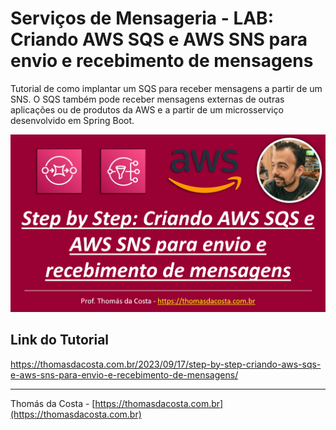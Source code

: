 # Serviços de Mensageria - LAB: Criando AWS SQS e AWS SNS para envio e recebimento de mensagens

Tutorial de como implantar um SQS para receber mensagens a partir de um SNS. O SQS também pode receber mensagens externas de outras aplicações ou de produtos da AWS e a partir de um microsserviço desenvolvido em Spring Boot.

![](logo.png)

## Link do Tutorial

https://thomasdacosta.com.br/2023/09/17/step-by-step-criando-aws-sqs-e-aws-sns-para-envio-e-recebimento-de-mensagens/

---

Thomás da Costa - [https://thomasdacosta.com.br](https://thomasdacosta.com.br)